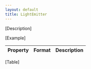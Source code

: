 ```yaml
---
layout: default
title: LightEmitter
---
```


[Description]

[Example]

|Property|Format|Description|
|--------|------|-----------|
[Table]
